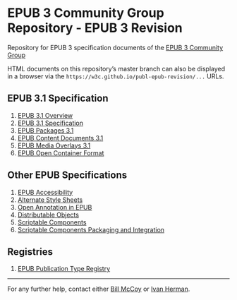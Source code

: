 # EPUB 3 Community Group Repository - EPUB 3 Revision

Repository for EPUB 3 specification documents of the [EPUB 3 Community Group](https://www.w3.org/community/epub3/)

HTML documents on this repository’s master branch can also be displayed in a browser via the `https://w3c.github.io/publ-epub-revision/...` URLs. 

## EPUB 3.1 Specification

1. [EPUB 3.1 Overview](https://w3c.github.io/publ-epub-revision/epub31/spec/epub-overview.html)
2. [EPUB 3.1 Specification](https://w3c.github.io/publ-epub-revision/epub31/spec/epub-spec.html)
3. [EPUB Packages 3.1](https://w3c.github.io/publ-epub-revision/epub31/spec/epub-packages.html)
4. [EPUB Content Documents 3.1](https://w3c.github.io/publ-epub-revision/epub31/spec/epub-contentdocs.html)
5. [EPUB Media Overlays 3.1](https://w3c.github.io/publ-epub-revision/epub31/spec/epub-mediaoverlays.html)
6. [EPUB Open Container Format](https://w3c.github.io/publ-epub-revision/epub31/spec/epub-ocf.html)

## Other EPUB Specifications

1. [EPUB Accessibility](https://w3c.github.io/publ-epub-revision/a11y/accessibility.html)
2. [Alternate Style Sheets](https://w3c.github.io/publ-epub-revision/altss-tags/altss-tags.html)
3. [Open Annotation in EPUB](https://w3c.github.io/publ-epub-revision/oa/epub-oa.html)
4. [Distributable Objects](https://w3c.github.io/publ-epub-revision/do/epub-do.html)
5. [Scriptable Components](https://w3c.github.io/publ-epub-revision/sc/sc-api.html)
6. [Scriptable Components Packaging and Integration](https://w3c.github.io/publ-epub-revision/sc/sc-packaging.html)


## Registries

1. [EPUB Publication Type Registry](https://w3c.github.io/publ-epub-revision/registries/epub-publication-types-registry.html)

---

For any further help, contact either [Bill McCoy](bmccoy@w3.org) or [Ivan Herman](ivan@w3.org).
